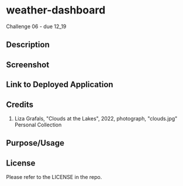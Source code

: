 # weather-dashboard
Challenge 06 - due 12_19

## Description

## Screenshot

## Link to Deployed Application

## Credits
1. Liza Grafals, "Clouds at the Lakes", 2022, photograph, "clouds.jpg" Personal Collection

## Purpose/Usage

## License
Please refer to the LICENSE in the repo.